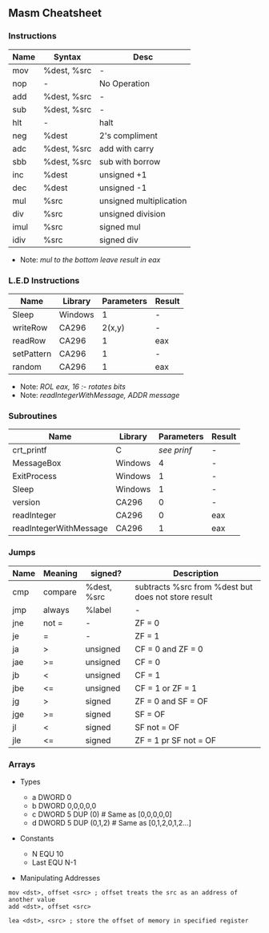 ## Masm Cheatsheet

### Instructions

Name | Syntax | Desc
-------|-------|---------
mov | %dest, %src | -
nop | - | No Operation
add | %dest, %src | -
sub | %dest, %src | -
hlt | - | halt
neg | %dest | 2's compliment
adc | %dest, %src | add with carry
sbb | %dest, %src | sub with borrow
inc | %dest | unsigned +1
dec | %dest | unsigned -1
mul | %src | unsigned multiplication
div | %src | unsigned division
imul | %src | signed mul
idiv | %src | signed div

* Note: *mul to the bottom leave result in eax*

### L.E.D Instructions

Name | Library | Parameters | Result
-------|---------|----------|----------|
Sleep | Windows | 1 | -
writeRow | CA296 | 2(x,y) | -
readRow | CA296 | 1 | eax
setPattern | CA296 | 1 | -
random | CA296 | 1 | eax

* Note: *ROL eax, 16 :- rotates bits*
* Note: *readIntegerWithMessage, ADDR message*


### Subroutines

Name | Library | Parameters | Result
------|---------|-------|-----------
crt_printf | C | *see prinf* | -
MessageBox | Windows | 4 | -
ExitProcess | Windows | 1 | -
Sleep | Windows | 1 | -
version | CA296 | 0 | -
readInteger | CA296 | 0 | eax
readIntegerWithMessage | CA296 | 1 | eax

### Jumps

Name | Meaning | signed? | Description
------|--------|---------|---------
cmp | compare |%dest, %src | subtracts %src from %dest but does not store result
jmp | always | %label | -
jne | not = | - | ZF = 0
je | = | - | ZF = 1
ja | > | unsigned | CF = 0 and ZF = 0
jae | >= | unsigned | CF = 0
jb | < | unsigned | CF = 1
jbe | <= | unsigned | CF = 1 or ZF = 1
jg | > | signed | ZF = 0 and SF = OF
jge | >= | signed | SF = OF
jl | < | signed | SF not = OF
jle | <= | signed | ZF = 1 pr SF not = OF

### Arrays 

* Types
  * a   DWORD   0
  * b   DWORD   0,0,0,0,0
  * c   DWORD   5 DUP (0) # Same as [0,0,0,0,0]
  * d   DWORD   5 DUP (0,1,2) # Same as [0,1,2,0,1,2...]

* Constants
  * N       EQU     10
  * Last    EQU     N-1

* Manipulating Addresses
```assembly
mov <dst>, offset <src> ; offset treats the src as an address of another value
add <dst>, offset <src>

lea <dst>, <src> ; store the offset of memory in specified register
```
